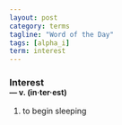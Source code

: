 ```yaml
---
layout: post
category: terms
tagline: "Word of the Day"
tags: [alpha_i]
term: interest
---
```


<h3>Interest<br/> <small>&mdash; v. (in<span>&middot;</span>ter<span>&middot;</span>est)</small></h3>
<p><ol><li>to begin sleeping</li>
</ol></p>
